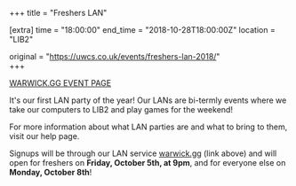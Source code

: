 +++
title = "Freshers LAN"

[extra]
time = "18:00:00"
end_time = "2018-10-28T18:00:00Z"
location = "LIB2"

original = "https://uwcs.co.uk/events/freshers-lan-2018/"    
+++

[WARWICK.GG EVENT PAGE](https://warwick.gg/events/freshers-2018)

It's our first LAN party of the year\! Our LANs are bi-termly events where we take our computers to LIB2 and play games for the weekend\!  

For more information about what LAN parties are and what to bring to them, visit our <span id="2334">help page</span>.

Signups will be through our LAN service [warwick.gg](http://warwick.gg) (link above) and will open for freshers on **Friday, October 5th, at 9pm**, and for everyone else on **Monday, October 8th**\!

